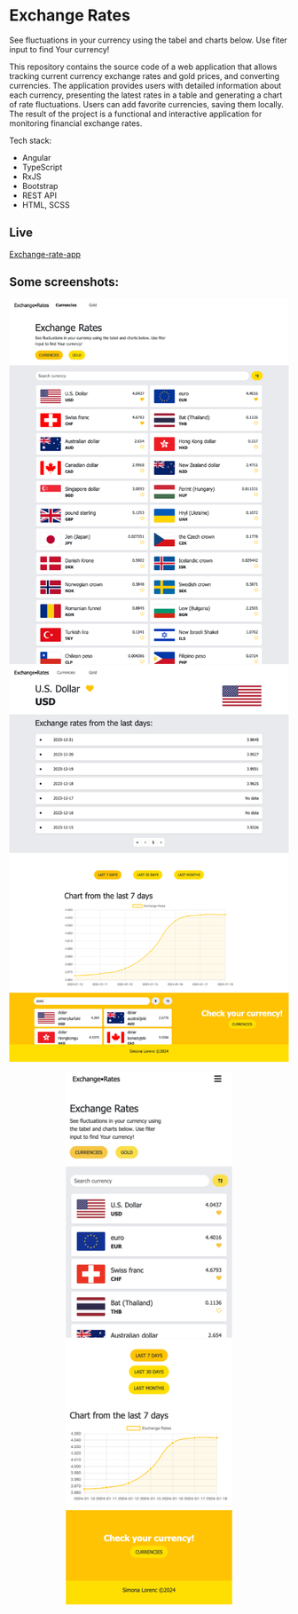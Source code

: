 # Exchange Rates

See fluctuations in your currency using the tabel and charts below. Use fiter input to find Your currency!

This repository contains the source code of a web application that allows tracking current currency exchange rates and gold prices, and converting currencies. The application provides users with detailed information about each currency, presenting the latest rates in a table and generating a chart of rate fluctuations. Users can add favorite currencies, saving them locally. The result of the project is a functional and interactive application for monitoring financial exchange rates.

Tech stack: 

- Angular
- TypeScript
- RxJS
- Bootstrap
- REST API
- HTML, SCSS

## Live

[Exchange-rate-app](https://simona-lorenc-currencies.netlify.app/#/dashboard/currency-list)

## Some screenshots:

![Alt text](src/assets/screenshots/all.png)
![Alt text](src/assets/screenshots/detail_usd.png)

<p align="center">
    <img
  src="src/assets/screenshots/mobile_all.png"
  width="300px">
    <img
  src="src/assets/screenshots/mobile_detail.png"
  width="300px">    
</p>